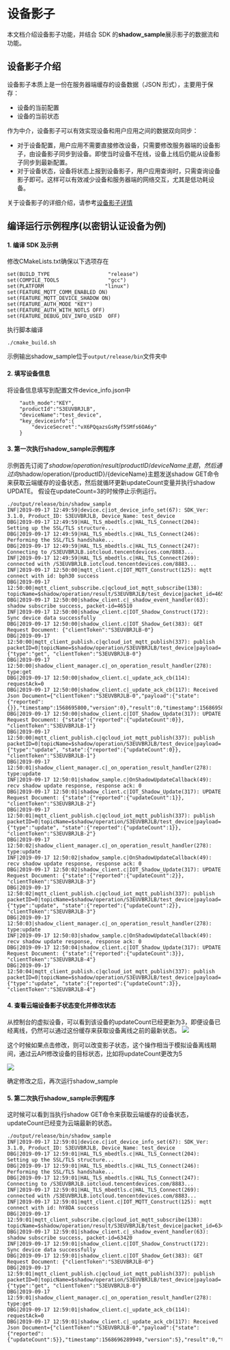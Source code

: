 # 设备影子
本文档介绍设备影子功能，并结合 SDK 的**shadow_sample**展示影子的数据流和功能。

## 设备影子介绍

设备影子本质上是一份在服务器端缓存的设备数据（JSON 形式），主要用于保存：

- 设备的当前配置
- 设备的当前状态

作为中介，设备影子可以有效实现设备和用户应用之间的数据双向同步：

- 对于设备配置，用户应用不需要直接修改设备，只需要修改服务器端的设备影子，由设备影子同步到设备。即使当时设备不在线，设备上线后仍能从设备影子同步到最新配置。
- 对于设备状态，设备将状态上报到设备影子，用户应用查询时，只需查询设备影子即可。这样可以有效减少设备和服务器端的网络交互，尤其是低功耗设备。

关于设备影子的详细介绍，请参考[设备影子详情](https://cloud.tencent.com/document/product/634/11918)

## 编译运行示例程序(以**密钥认证设备**为例)

#### 1. 编译 SDK 及示例
修改CMakeLists.txt确保以下选项存在
```
set(BUILD_TYPE                   "release")
set(COMPILE_TOOLS                "gcc") 
set(PLATFORM 	                "linux")
set(FEATURE_MQTT_COMM_ENABLED ON)
set(FEATURE_MQTT_DEVICE_SHADOW ON)
set(FEATURE_AUTH_MODE "KEY")
set(FEATURE_AUTH_WITH_NOTLS OFF)
set(FEATURE_DEBUG_DEV_INFO_USED  OFF)
```
执行脚本编译
```
./cmake_build.sh 
```
示例输出shadow_sample位于`output/release/bin`文件夹中

#### 2. 填写设备信息
将设备信息填写到配置文件device_info.json中
```
    "auth_mode":"KEY",	
	"productId":"S3EUVBRJLB",
  	"deviceName":"test_device",	
    "key_deviceinfo":{    
        "deviceSecret":"vX6PQqazsGsMyf5SMfs6OA6y"
    }
```
#### 3. 第一次执行shadow_sample示例程序
示例首先订阅了$shadow/operation/result/{productID}/{deviceName}主题，然后通过向$shadow/operation/{productID}/{deviceName}主题发送shadow GET命令来获取云端缓存的设备状态，然后就循环更新updateCount变量并执行shadow UPDATE。
假设在updateCount=3的时候停止示例运行。

```
./output/release/bin/shadow_sample 
INF|2019-09-17 12:49:59|device.c|iot_device_info_set(67): SDK_Ver: 3.1.0, Product_ID: S3EUVBRJLB, Device_Name: test_device
DBG|2019-09-17 12:49:59|HAL_TLS_mbedtls.c|HAL_TLS_Connect(204): Setting up the SSL/TLS structure...
DBG|2019-09-17 12:49:59|HAL_TLS_mbedtls.c|HAL_TLS_Connect(246): Performing the SSL/TLS handshake...
DBG|2019-09-17 12:49:59|HAL_TLS_mbedtls.c|HAL_TLS_Connect(247): Connecting to /S3EUVBRJLB.iotcloud.tencentdevices.com/8883...
INF|2019-09-17 12:49:59|HAL_TLS_mbedtls.c|HAL_TLS_Connect(269): connected with /S3EUVBRJLB.iotcloud.tencentdevices.com/8883...
INF|2019-09-17 12:50:00|mqtt_client.c|IOT_MQTT_Construct(125): mqtt connect with id: bph30 success
DBG|2019-09-17 12:50:00|mqtt_client_subscribe.c|qcloud_iot_mqtt_subscribe(138): topicName=$shadow/operation/result/S3EUVBRJLB/test_device|packet_id=46510
DBG|2019-09-17 12:50:00|shadow_client.c|_shadow_event_handler(63): shadow subscribe success, packet-id=46510
INF|2019-09-17 12:50:00|shadow_client.c|IOT_Shadow_Construct(172): Sync device data successfully
DBG|2019-09-17 12:50:00|shadow_client.c|IOT_Shadow_Get(383): GET Request Document: {"clientToken":"S3EUVBRJLB-0"}
DBG|2019-09-17 12:50:00|mqtt_client_publish.c|qcloud_iot_mqtt_publish(337): publish packetID=0|topicName=$shadow/operation/S3EUVBRJLB/test_device|payload={"type":"get", "clientToken":"S3EUVBRJLB-0"}
DBG|2019-09-17 12:50:00|shadow_client_manager.c|_on_operation_result_handler(278): type:get
DBG|2019-09-17 12:50:00|shadow_client.c|_update_ack_cb(114): requestAck=0
DBG|2019-09-17 12:50:00|shadow_client.c|_update_ack_cb(117): Received Json Document={"clientToken":"S3EUVBRJLB-0","payload":{"state":{"reported":{}},"timestamp":1568695800,"version":0},"result":0,"timestamp":1568695800,"type":"get"}
DBG|2019-09-17 12:50:00|shadow_client.c|IOT_Shadow_Update(317): UPDATE Request Document: {"state":{"reported":{"updateCount":0}}, "clientToken":"S3EUVBRJLB-1"}
DBG|2019-09-17 12:50:00|mqtt_client_publish.c|qcloud_iot_mqtt_publish(337): publish packetID=0|topicName=$shadow/operation/S3EUVBRJLB/test_device|payload={"type":"update", "state":{"reported":{"updateCount":0}}, "clientToken":"S3EUVBRJLB-1"}
DBG|2019-09-17 12:50:01|shadow_client_manager.c|_on_operation_result_handler(278): type:update
INF|2019-09-17 12:50:01|shadow_sample.c|OnShadowUpdateCallback(49): recv shadow update response, response ack: 0
DBG|2019-09-17 12:50:01|shadow_client.c|IOT_Shadow_Update(317): UPDATE Request Document: {"state":{"reported":{"updateCount":1}}, "clientToken":"S3EUVBRJLB-2"}
DBG|2019-09-17 12:50:01|mqtt_client_publish.c|qcloud_iot_mqtt_publish(337): publish packetID=0|topicName=$shadow/operation/S3EUVBRJLB/test_device|payload={"type":"update", "state":{"reported":{"updateCount":1}}, "clientToken":"S3EUVBRJLB-2"}
DBG|2019-09-17 12:50:02|shadow_client_manager.c|_on_operation_result_handler(278): type:update
INF|2019-09-17 12:50:02|shadow_sample.c|OnShadowUpdateCallback(49): recv shadow update response, response ack: 0
DBG|2019-09-17 12:50:02|shadow_client.c|IOT_Shadow_Update(317): UPDATE Request Document: {"state":{"reported":{"updateCount":2}}, "clientToken":"S3EUVBRJLB-3"}
DBG|2019-09-17 12:50:02|mqtt_client_publish.c|qcloud_iot_mqtt_publish(337): publish packetID=0|topicName=$shadow/operation/S3EUVBRJLB/test_device|payload={"type":"update", "state":{"reported":{"updateCount":2}}, "clientToken":"S3EUVBRJLB-3"}
DBG|2019-09-17 12:50:03|shadow_client_manager.c|_on_operation_result_handler(278): type:update
INF|2019-09-17 12:50:03|shadow_sample.c|OnShadowUpdateCallback(49): recv shadow update response, response ack: 0
DBG|2019-09-17 12:50:04|shadow_client.c|IOT_Shadow_Update(317): UPDATE Request Document: {"state":{"reported":{"updateCount":3}}, "clientToken":"S3EUVBRJLB-4"}
DBG|2019-09-17 12:50:04|mqtt_client_publish.c|qcloud_iot_mqtt_publish(337): publish packetID=0|topicName=$shadow/operation/S3EUVBRJLB/test_device|payload={"type":"update", "state":{"reported":{"updateCount":3}}, "clientToken":"S3EUVBRJLB-4"}
```
#### 4. 查看云端设备影子状态变化并修改状态
从控制台的虚拟设备，可以看到该设备的updateCount已经更新为3，即便设备已经离线，仍然可以通过这份缓存来获取设备离线之前的最新状态。
![](https://main.qcloudimg.com/raw/ec18636eb38ee25ae21389a0004cd094.png)

这个时候如果点击修改，则可以改变影子状态，这个操作相当于模拟设备离线期间，通过云API修改设备的目标状态，比如将updateCount更改为5

![](https://main.qcloudimg.com/raw/9719fa972cbf158165ae208113e7bc19.png)

确定修改之后，再次运行shadow_sample

#### 5. 第二次执行shadow_sample示例程序
这时候可以看到当执行shadow GET命令来获取云端缓存的设备状态，updateCount已经变为云端最新的状态。
``` 
./output/release/bin/shadow_sample 
INF|2019-09-17 12:59:01|device.c|iot_device_info_set(67): SDK_Ver: 3.1.0, Product_ID: S3EUVBRJLB, Device_Name: test_device
DBG|2019-09-17 12:59:01|HAL_TLS_mbedtls.c|HAL_TLS_Connect(204): Setting up the SSL/TLS structure...
DBG|2019-09-17 12:59:01|HAL_TLS_mbedtls.c|HAL_TLS_Connect(246): Performing the SSL/TLS handshake...
DBG|2019-09-17 12:59:01|HAL_TLS_mbedtls.c|HAL_TLS_Connect(247): Connecting to /S3EUVBRJLB.iotcloud.tencentdevices.com/8883...
INF|2019-09-17 12:59:01|HAL_TLS_mbedtls.c|HAL_TLS_Connect(269): connected with /S3EUVBRJLB.iotcloud.tencentdevices.com/8883...
INF|2019-09-17 12:59:01|mqtt_client.c|IOT_MQTT_Construct(125): mqtt connect with id: hY8DA success
DBG|2019-09-17 12:59:01|mqtt_client_subscribe.c|qcloud_iot_mqtt_subscribe(138): topicName=$shadow/operation/result/S3EUVBRJLB/test_device|packet_id=63420
DBG|2019-09-17 12:59:01|shadow_client.c|_shadow_event_handler(63): shadow subscribe success, packet-id=63420
INF|2019-09-17 12:59:01|shadow_client.c|IOT_Shadow_Construct(172): Sync device data successfully
DBG|2019-09-17 12:59:01|shadow_client.c|IOT_Shadow_Get(383): GET Request Document: {"clientToken":"S3EUVBRJLB-0"}
DBG|2019-09-17 12:59:01|mqtt_client_publish.c|qcloud_iot_mqtt_publish(337): publish packetID=0|topicName=$shadow/operation/S3EUVBRJLB/test_device|payload={"type":"get", "clientToken":"S3EUVBRJLB-0"}
DBG|2019-09-17 12:59:01|shadow_client_manager.c|_on_operation_result_handler(278): type:get
DBG|2019-09-17 12:59:01|shadow_client.c|_update_ack_cb(114): requestAck=0
DBG|2019-09-17 12:59:01|shadow_client.c|_update_ack_cb(117): Received Json Document={"clientToken":"S3EUVBRJLB-0","payload":{"state":{"reported":{"updateCount":5}},"timestamp":1568696289949,"version":5},"result":0,"timestamp":1568696341,"type":"get"}
```
